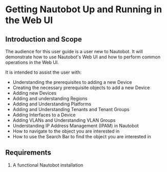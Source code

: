 # Getting Nautobot Up and Running in the Web UI

## Introduction and Scope

The audience for this user guide is a user new to Nautobot. It will demonstrate how to use Nautobot's Web UI and how to
perform common operations in the Web UI.

It is intended to assist the user with:

* Understanding the prerequisites to adding a new Device
* Creating the necessary prerequisite objects to add a new Device
* Adding new Devices
* Adding and understanding Regions
* Adding and Understanding Platforms
* Adding and Understanding Tenants and Tenant Groups
* Adding Interfaces to a Device
* Adding VLANs and Understanding VLAN Groups
* Understanding IP Address Management (IPAM) in Nautobot
* How to navigate to the object you are interested in
* How to use the Search Bar to find the object you are interested in

## Requirements

1. A functional Nautobot installation

